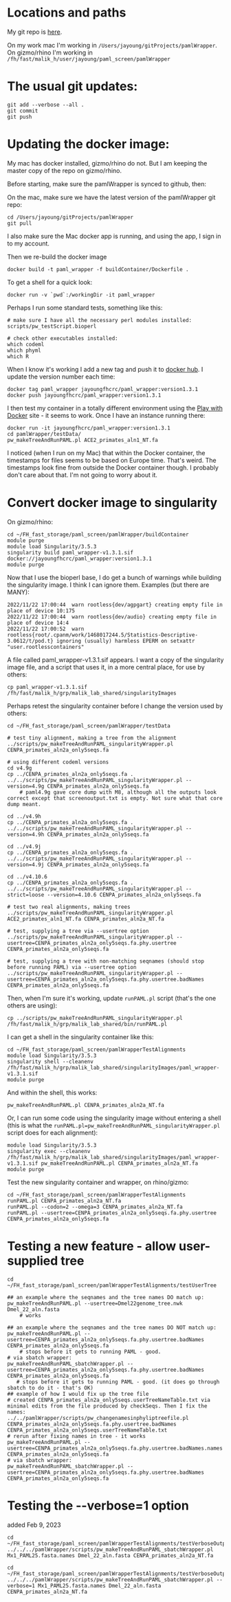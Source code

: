 # Locations and paths

My git repo is [here](https://github.com/jayoung/pamlWrapper).   

On my work mac I'm working in `/Users/jayoung/gitProjects/pamlWrapper`.  
On gizmo/rhino I'm working in `/fh/fast/malik_h/user/jayoung/paml_screen/pamlWrapper`

# The usual git updates:
```
git add --verbose --all .
git commit
git push
```

# Updating the docker image:

My mac has docker installed, gizmo/rhino do not. But I am keeping the master copy of the repo on gizmo/rhino.  

Before starting, make sure the pamlWrapper is synced to github, then:

On the mac, make sure we have the latest version of the pamlWrapper git repo:

```
cd /Users/jayoung/gitProjects/pamlWrapper
git pull
```

I also make sure the Mac docker app is running, and using the app, I sign in to my account.

Then we re-build the docker image
```
docker build -t paml_wrapper -f buildContainer/Dockerfile .
```

To get a shell for a quick look:
```
docker run -v `pwd`:/workingDir -it paml_wrapper
```

Perhaps I run some standard tests, something like this:
```
# make sure I have all the necessary perl modules installed:
scripts/pw_testScript.bioperl 

# check other executables installed:
which codeml 
which phyml
which R
```

When I know it's working I add a new tag and push it to [docker hub](https://hub.docker.com/repository/docker/jayoungfhcrc/paml_wrapper).  I update the version number each time:
```
docker tag paml_wrapper jayoungfhcrc/paml_wrapper:version1.3.1
docker push jayoungfhcrc/paml_wrapper:version1.3.1
```

I then test my container in a totally different environment using the [Play with Docker](https://labs.play-with-docker.com) site - it seems to work. Once I have an instance running there:
```
docker run -it jayoungfhcrc/paml_wrapper:version1.3.1
cd pamlWrapper/testData/
pw_makeTreeAndRunPAML.pl ACE2_primates_aln1_NT.fa
```

I noticed (when I run on my Mac) that within the Docker container, the timestamps for files seems to be based on Europe time. That's weird. The timestamps look fine from outside the Docker container though. I probably don't care about that. I'm not going to worry about it.

# Convert docker image to singularity

On gizmo/rhino:
```
cd ~/FH_fast_storage/paml_screen/pamlWrapper/buildContainer
module purge
module load Singularity/3.5.3
singularity build paml_wrapper-v1.3.1.sif docker://jayoungfhcrc/paml_wrapper:version1.3.1
module purge
```

Now that I use the bioperl base, I do get a bunch of warnings while building the singularity image. I think I can ignore them. Examples (but there are MANY): 
```
2022/11/22 17:00:44  warn rootless{dev/agpgart} creating empty file in place of device 10:175
2022/11/22 17:00:44  warn rootless{dev/audio} creating empty file in place of device 14:4
2022/11/22 17:00:52  warn rootless{root/.cpanm/work/1468017244.5/Statistics-Descriptive-3.0612/t/pod.t} ignoring (usually) harmless EPERM on setxattr "user.rootlesscontainers"
```

A file called paml_wrapper-v1.3.1.sif appears. I want a copy of the singularity image file, and a script that uses it, in a more central place, for use by others:
```
cp paml_wrapper-v1.3.1.sif /fh/fast/malik_h/grp/malik_lab_shared/singularityImages
```


Perhaps retest the singularity container before I change the version used by others:
```
cd ~/FH_fast_storage/paml_screen/pamlWrapper/testData

# test tiny alignment, making a tree from the alignment
../scripts/pw_makeTreeAndRunPAML_singularityWrapper.pl CENPA_primates_aln2a_only5seqs.fa

# using different codeml versions
cd v4.9g
cp ../CENPA_primates_aln2a_only5seqs.fa .
../../scripts/pw_makeTreeAndRunPAML_singularityWrapper.pl --version=4.9g CENPA_primates_aln2a_only5seqs.fa
    # paml4.9g gave core dump with M8, although all the outputs look correct except that screenoutput.txt is empty. Not sure what that core dump meant.

cd ../v4.9h
cp ../CENPA_primates_aln2a_only5seqs.fa .
../../scripts/pw_makeTreeAndRunPAML_singularityWrapper.pl --version=4.9h CENPA_primates_aln2a_only5seqs.fa

cd ../v4.9j
cp ../CENPA_primates_aln2a_only5seqs.fa .
../../scripts/pw_makeTreeAndRunPAML_singularityWrapper.pl --version=4.9j CENPA_primates_aln2a_only5seqs.fa

cd ../v4.10.6
cp ../CENPA_primates_aln2a_only5seqs.fa .
../../scripts/pw_makeTreeAndRunPAML_singularityWrapper.pl --strict=loose --version=4.10.6 CENPA_primates_aln2a_only5seqs.fa

# test two real alignments, making trees
../scripts/pw_makeTreeAndRunPAML_singularityWrapper.pl  ACE2_primates_aln1_NT.fa CENPA_primates_aln2a_NT.fa

# test, supplying a tree via --usertree option
../scripts/pw_makeTreeAndRunPAML_singularityWrapper.pl --usertree=CENPA_primates_aln2a_only5seqs.fa.phy.usertree CENPA_primates_aln2a_only5seqs.fa

# test, supplying a tree with non-matching seqnames (should stop before running PAML) via --usertree option
../scripts/pw_makeTreeAndRunPAML_singularityWrapper.pl --usertree=CENPA_primates_aln2a_only5seqs.fa.phy.usertree.badNames CENPA_primates_aln2a_only5seqs.fa

```

Then, when I'm sure it's working, update `runPAML.pl` script (that's the one others are using):
```
cp ../scripts/pw_makeTreeAndRunPAML_singularityWrapper.pl /fh/fast/malik_h/grp/malik_lab_shared/bin/runPAML.pl
```

I can get a shell in the singularity container like this:
```
cd ~/FH_fast_storage/paml_screen/pamlWrapperTestAlignments
module load Singularity/3.5.3
singularity shell --cleanenv /fh/fast/malik_h/grp/malik_lab_shared/singularityImages/paml_wrapper-v1.3.1.sif
module purge
```

And within the shell, this works:
```
pw_makeTreeAndRunPAML.pl CENPA_primates_aln2a_NT.fa 
```

Or, I can run some code using the singularity image without entering a shell (this is what the  `runPAML.pl=pw_makeTreeAndRunPAML_singularityWrapper.pl` script does for each alignment):
```
module load Singularity/3.5.3
singularity exec --cleanenv /fh/fast/malik_h/grp/malik_lab_shared/singularityImages/paml_wrapper-v1.3.1.sif pw_makeTreeAndRunPAML.pl CENPA_primates_aln2a_NT.fa 
module purge
```

Test the new singularity container and wrapper, on rhino/gizmo:
```
cd ~/FH_fast_storage/paml_screen/pamlWrapperTestAlignments
runPAML.pl CENPA_primates_aln2a_NT.fa
runPAML.pl --codon=2 --omega=3 CENPA_primates_aln2a_NT.fa
runPAML.pl --usertree=CENPA_primates_aln2a_only5seqs.fa.phy.usertree CENPA_primates_aln2a_only5seqs.fa
```


# Testing a new feature - allow user-supplied tree

```
cd ~/FH_fast_storage/paml_screen/pamlWrapperTestAlignments/testUserTree

## an example where the seqnames and the tree names DO match up:
pw_makeTreeAndRunPAML.pl --usertree=Dmel22genome_tree.nwk Dmel_22_aln.fasta
    # works

## an example where the seqnames and the tree names DO NOT match up:
pw_makeTreeAndRunPAML.pl --usertree=CENPA_primates_aln2a_only5seqs.fa.phy.usertree.badNames CENPA_primates_aln2a_only5seqs.fa 
    # stops before it gets to running PAML - good.
# via sbatch wrapper:
pw_makeTreeAndRunPAML_sbatchWrapper.pl --usertree=CENPA_primates_aln2a_only5seqs.fa.phy.usertree.badNames CENPA_primates_aln2a_only5seqs.fa 
   # stops before it gets to running PAML - good. (it does go through sbatch to do it - that's OK)
## example of how I would fix up the tree file
# created CENPA_primates_aln2a_only5seqs.userTreeNameTable.txt via minimal edits from the file produced by checkSeqs. Then I fix the names:
../../pamlWrapper/scripts/pw_changenamesinphyliptreefile.pl CENPA_primates_aln2a_only5seqs.fa.phy.usertree.badNames CENPA_primates_aln2a_only5seqs.userTreeNameTable.txt 
# rerun after fixing names in tree - it works
pw_makeTreeAndRunPAML.pl --usertree=CENPA_primates_aln2a_only5seqs.fa.phy.usertree.badNames.names CENPA_primates_aln2a_only5seqs.fa 
# via sbatch wrapper:
pw_makeTreeAndRunPAML_sbatchWrapper.pl --usertree=CENPA_primates_aln2a_only5seqs.fa.phy.usertree.badNames CENPA_primates_aln2a_only5seqs.fa 
```



# Testing the --verbose=1 option 

added Feb 9, 2023

```
cd ~/FH_fast_storage/paml_screen/pamlWrapperTestAlignments/testVerboseOutput/verbose0_sbatch
../../../pamlWrapper/scripts/pw_makeTreeAndRunPAML_sbatchWrapper.pl Mx1_PAML25.fasta.names Dmel_22_aln.fasta CENPA_primates_aln2a_NT.fa

cd ~/FH_fast_storage/paml_screen/pamlWrapperTestAlignments/testVerboseOutput/verbose1_sbatch
../../../pamlWrapper/scripts/pw_makeTreeAndRunPAML_sbatchWrapper.pl --verbose=1 Mx1_PAML25.fasta.names Dmel_22_aln.fasta CENPA_primates_aln2a_NT.fa
```
